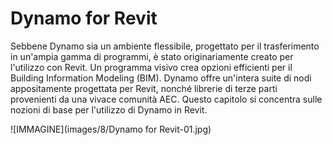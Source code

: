 

# Dynamo for Revit

Sebbene Dynamo sia un ambiente flessibile, progettato per il trasferimento in un'ampia gamma di programmi, è stato originariamente creato per l'utilizzo con Revit. Un programma visivo crea opzioni efficienti per il Building Information Modeling (BIM). Dynamo offre un'intera suite di nodi appositamente progettata per Revit, nonché librerie di terze parti provenienti da una vivace comunità AEC. Questo capitolo si concentra sulle nozioni di base per l'utilizzo di Dynamo in Revit.

![IMMAGINE](images/8/Dynamo for Revit-01.jpg)

